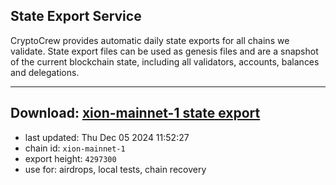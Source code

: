 ## State Export Service
CryptoCrew provides automatic daily state exports for all chains we validate. State export files can be used as genesis files and are a snapshot of the current blockchain state, including all validators, accounts, balances and delegations.

---
**Download: [xion-mainnet-1 state export](https://dl-eu2.ccvalidators.com/SERVICE/xion/xion-mainnet-1_export_4297300.json)**
---

- last updated: Thu Dec 05 2024 11:52:27
- chain id: `xion-mainnet-1`
- export height: `4297300`
- use for: airdrops, local tests, chain recovery
